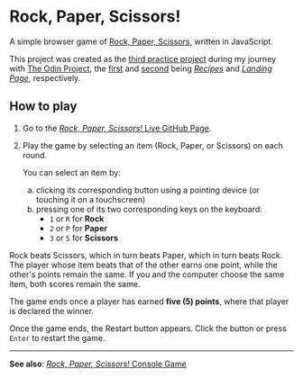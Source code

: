 # Rock, Paper, Scissors!

A simple browser game of [Rock, Paper, Scissors](https://www.wikihow.com/Play-Rock,-Paper,-Scissors), written in JavaScript.

This project was created as the [third practice project](https://www.theodinproject.com/lessons/foundations-rock-paper-scissors) during my journey with [The Odin Project](https://www.theodinproject.com/), the [first](https://www.theodinproject.com/lessons/foundations-recipes) and [second](https://www.theodinproject.com/lessons/foundations-landing-page) being _[Recipes](https://github.com/ali-aboulsauood/odin-recipes)_ and _[Landing Page](https://github.com/ali-aboulsauood/landing-page)_, respectively.

## How to play

1. Go to the [_Rock, Paper, Scissors!_ Live GitHub Page](https://ali-aboulsauood.github.io/rock-paper-scissors/).
2. Play the game by selecting an item (Rock, Paper, or Scissors) on each round.

   You can select an item by:
   <ol type="a">
    <li>clicking its corresponding button using a pointing device (or touching it on a touchscreen)</li>
    <li>
    pressing one of its two corresponding keys on the keyboard:

    - `1` or `R` for **Rock**
    - `2` or `P` for **Paper**
    - `3` or `S` for **Scissors**
    </li>
   </ol>

Rock beats Scissors, which in turn beats Paper, which in turn beats Rock. The player whose item beats that of the other earns one point, while the other's points remain the same.
If you and the computer choose the same item, both scores remain the same.

The game ends once a player has earned **five (5) points**, where that player is declared the winner.

Once the game ends, the Restart button appears. Click the button or press `Enter` to restart the game.

<hr>

**See also**: [_Rock, Paper, Scissors!_ Console Game](https://github.com/ali-aboulsauood/rock-paper-scissors-cpp)
